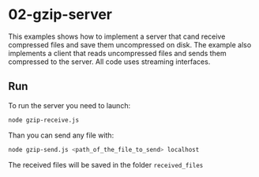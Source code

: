 # 02-gzip-server

This examples shows how to implement a server that cand receive compressed files and save them uncompressed on disk. The example also implements a client that reads uncompressed files and sends them compressed to the server. All code uses streaming interfaces.

## Run

To run the server you need to launch:

```bash
node gzip-receive.js
```

Than you can send any file with:

```bash
node gzip-send.js <path_of_the_file_to_send> localhost
```

The received files will be saved in the folder `received_files`